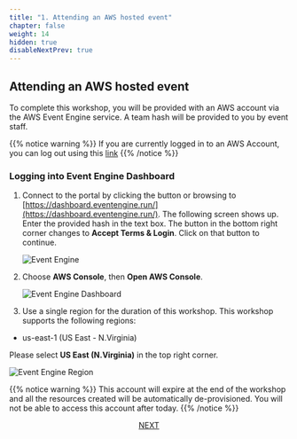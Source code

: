 ```yaml
---
title: "1. Attending an AWS hosted event"
chapter: false
weight: 14
hidden: true
disableNextPrev: true
---
```


## Attending an AWS hosted event

To complete this workshop, you will be provided with an AWS account via the AWS Event Engine service. A team hash will be provided to you by event staff.

{{% notice warning %}}
If you are currently logged in to an AWS Account, you can log out using this [link](https://console.aws.amazon.com/console/logout!doLogout)
{{% /notice %}}

### Logging into Event Engine Dashboard

1. Connect to the portal by clicking the button or browsing to [https://dashboard.eventengine.run/](https://dashboard.eventengine.run/). The following screen shows up. Enter the provided hash in the text box. The button in the bottom right corner changes to **Accept Terms & Login**. Click on that button to continue.

    ![Event Engine](/images/20_prerequisites/event-engine-initial-screen.png)

2. Choose **AWS Console**, then **Open AWS Console**.

    ![Event Engine Dashboard](/images/20_prerequisites/event-engine-dashboard.png)

3. Use a single region for the duration of this workshop. This workshop supports the following regions:

  * us-east-1 (US East - N.Virginia)

Please select **US East (N.Virginia)** in the top right corner.

![Event Engine Region](/images/20_prerequisites/event-engine-region.png)

{{% notice warning %}}
This account will expire at the end of the workshop and all the resources created will be automatically de-provisioned. You will not be able to access this account after today.
{{% /notice %}}

<CENTER><a href="/020_prerequisites/aws_setup/25_start_cloud9workspace.html" class="credit-btn">NEXT</a></CENTER>